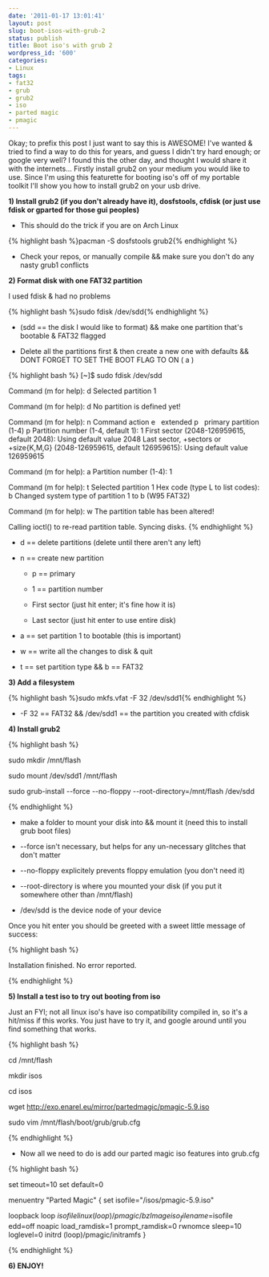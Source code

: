 ```yaml
---
date: '2011-01-17 13:01:41'
layout: post
slug: boot-isos-with-grub-2
status: publish
title: Boot iso's with grub 2
wordpress_id: '600'
categories:
- Linux
tags:
- fat32
- grub
- grub2
- iso
- parted magic
- pmagic
---
```


Okay; to prefix this post I just want to say this is AWESOME! I've wanted & tried to find a way to do this for years, and guess I didn't try hard enough; or google very well? I found this the other day, and thought I would share it with the internets...
Firstly install grub2 on your medium you would like to use. Since I'm using this featurette for booting iso's off of my portable toolkit I'll show you how to install grub2 on your usb drive.

**1) Install grub2 (if you don't already have it), dosfstools, cfdisk (or just use fdisk or gparted for those gui peoples)**



	
  * This should do the trick if you are on Arch Linux


{% highlight bash %}pacman -S dosfstools grub2{% endhighlight %}

	
  * Check your repos, or manually compile && make sure you don't do any nasty grub1 conflicts


**2) Format disk with one FAT32 partition**

I used fdisk & had no problems

{% highlight bash %}sudo fdisk /dev/sdd{% endhighlight %}



	
  * (sdd == the disk I would like to format) && make one partition that's bootable & FAT32 flagged



	
  * Delete all the partitions first & then create a new one with defaults && DONT FORGET TO SET THE BOOT FLAG TO ON ( a )


{% highlight bash %}
[~]$ sudo fdisk /dev/sdd

Command (m for help): d
Selected partition 1

Command (m for help): d
No partition is defined yet!

Command (m for help): n
Command action
 e   extended
 p   primary partition (1-4)
p
Partition number (1-4, default 1): 1
First sector (2048-126959615, default 2048):
Using default value 2048
Last sector, +sectors or +size{K,M,G} (2048-126959615, default 126959615):
Using default value 126959615

Command (m for help): a
Partition number (1-4): 1

Command (m for help): t
Selected partition 1
Hex code (type L to list codes): b
Changed system type of partition 1 to b (W95 FAT32)

Command (m for help): w
The partition table has been altered!

Calling ioctl() to re-read partition table.
Syncing disks.
{% endhighlight %}

	
  * d == delete partitions (delete until there aren't any left)

	
  * n == create new partition

	
    * p == primary

	
    * 1 == partition number

	
    * First sector (just hit enter; it's fine how it is)

	
    * Last sector (just hit enter to use entire disk)




	
  * a == set partition 1 to bootable (this is important)

	
  * w == write all the changes to disk & quit

	
  * t == set partition type && b == FAT32


**3) Add a filesystem**

{% highlight bash %}sudo mkfs.vfat -F 32 /dev/sdd1{% endhighlight %}



	
  * -F 32 == FAT32 && /dev/sdd1 == the partition you created with cfdisk


**4) Install grub2**

{% highlight bash %}

sudo mkdir /mnt/flash

sudo mount /dev/sdd1 /mnt/flash

sudo grub-install --force --no-floppy --root-directory=/mnt/flash /dev/sdd

{% endhighlight %}



	
  * make a folder to mount your disk into && mount it (need this to install grub boot files)

	
  * --force isn't necessary, but helps for any un-necessary glitches that don't matter

	
  * --no-floppy explicitely prevents floppy emulation (you don't need it)

	
  * --root-directory is where you mounted your disk (if you put it somewhere other than /mnt/flash)

	
  * /dev/sdd is the device node of your device


Once you hit enter you should be greeted with a sweet little message of success:

{% highlight bash %}

Installation finished. No error reported.

{% endhighlight %}

**5) Install a test iso to try out booting from iso**

Just an FYI; not all linux iso's have iso compatibility compiled in, so it's a hit/miss if this works. You just have to try it, and google around until you find something that works.

{% highlight bash %}

cd /mnt/flash

mkdir isos

cd isos

wget http://exo.enarel.eu/mirror/partedmagic/pmagic-5.9.iso

sudo vim /mnt/flash/boot/grub/grub.cfg

{% endhighlight %}



	
  * Now all we need to do is add our parted magic iso features into grub.cfg


{% highlight bash %}

set timeout=10
set default=0

menuentry "Parted Magic" {
 set isofile="/isos/pmagic-5.9.iso"

 loopback loop $isofile
 linux (loop)/pmagic/bzImage iso_filename=$isofile edd=off noapic load_ramdisk=1 prompt_ramdisk=0 rwnomce sleep=10 loglevel=0
 initrd (loop)/pmagic/initramfs
}

{% endhighlight %}

**6) ENJOY!**

